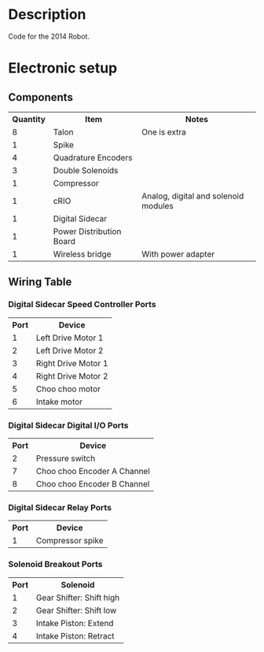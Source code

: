 Description
===========
Code for the 2014 Robot.

Electronic setup
================
Components
----------
<table>
    <tr>
        <th>Quantity</th>
        <th>Item</th>
        <th>Notes</th>
    </tr>
    <tr>
        <td>8</td>
        <td>Talon</td>
        <td>One is extra</td>
    </tr>
    <tr>
        <td>1</td>
        <td>Spike</td>
        <td></td>
    </tr>
    <tr>
        <td>4</td>
        <td>Quadrature Encoders</td>
        <td></td>
    </tr>
    <tr>
        <td>3</td>
        <td>Double Solenoids</td>
        <td></td>
    </tr>
    <tr>
        <td>1</td>
        <td>Compressor</td>
        <td></td>
    </tr>
    <tr>
        <td>1</td>
        <td>cRIO</td>
        <td>Analog, digital and solenoid modules</td>
    </tr>
    <tr>
        <td>1</td>
        <td>Digital Sidecar</td>
        <td></td>
    </tr>
    <tr>
        <td>1</td>
        <td>Power Distribution Board</td>
        <td></td>
    </tr>
    <tr>
        <td>1</td>
        <td>Wireless bridge</td>
        <td>With power adapter</td>
    </tr>
</table>

Wiring Table
------------

### Digital Sidecar Speed Controller Ports
<table>
    <tr>
        <th>Port</th>
        <th>Device</th>
    </tr>
    <tr>
        <td>1</td>
        <td>Left Drive Motor 1</td>
    </tr>
    <tr>
        <td>2</td>
        <td>Left Drive Motor 2</td>
    </tr>
    <tr>
        <td>3</td>
        <td>Right Drive Motor 1</td>
    </tr>
    <tr>
        <td>4</td>
        <td>Right Drive Motor 2</td>
    </tr>
    <tr>
        <td>5</td>
        <td>Choo choo motor</td>
    </tr>
    <tr>
        <td>6</td>
        <td>Intake motor</td>
    </tr>
</table>

### Digital Sidecar Digital I/O Ports
<table>
    <tr>
        <th>Port</th>
        <th>Device</th>
    </tr>
    <tr>
        <td>2</td>
        <td>Pressure switch</td>
    </tr>
    <tr>
        <td>7</td>
        <td>Choo choo Encoder A Channel</td>
    </tr>
    <tr>
        <td>8</td>
        <td>Choo choo Encoder B Channel</td>
    </tr>
</table>

### Digital Sidecar Relay Ports
<table>
    <tr>
        <th>Port</th>
        <th>Device</th>
    </tr>
    <tr>
        <td>1</td>
        <td>Compressor spike</td>
    </tr>
</table>

### Solenoid Breakout Ports
<table>
    <tr>
        <th>Port</th>
        <th>Solenoid</th>
    </tr>
    <tr>
        <td>1</td>
        <td>Gear Shifter: Shift high</td>
    </tr>
    <tr>
        <td>2</td>
        <td>Gear Shifter: Shift low</td>
    </tr>
    <tr>
        <td>3</td>
        <td>Intake Piston: Extend</td>
    </tr>
    <tr>
        <td>4</td>
        <td>Intake Piston: Retract</td>
    </tr>
</table>
